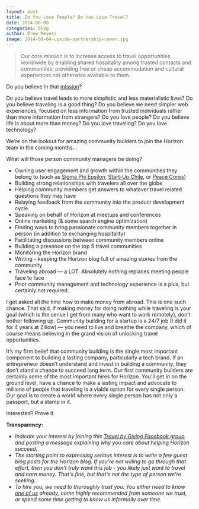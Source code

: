 ```yaml
---
layout: post
title: Do You Love People? Do You Love Travel?
date: 2014-08-08
categories: blog
author: Drew Meyers
image: 2014-08-04-upside-partnership-cover.jpg
---
```


>  Our core mission is to increase access to travel opportunities worldwide by enabling shared hospitality among trusted contacts and communities; providing free or cheap accommodation and cultural experiences not otherwise available to them.

Do you believe in that [mission](http://www.horizonapp.co/mission)?

Do you believe travel leads to more simplistic and less materialistic lives? Do you believe traveling is a good thing? Do you believe we need simpler web experiences, focused on less information from trusted individuals rather than more information from strangers? Do you love people? Do you believe life is about more than money? Do you love traveling? Do you love technology?

We’re on the lookout for amazing community builders to join the Horizon team in the coming months...

What will those person community managers be doing?

- Owning user engagement and growth within the communities they belong to (such as [Sigma Phi Epsilon](http:///horizonapp.co/sigma-phi-epsilon), [Start-Up Chile](http:///horizonapp.co/startup-chile), or [Peace Corps](http:///horizonapp.co/peace-corps))
- Building strong relationships with travelers all over the globe
- Helping community members get answers to whatever travel related questions they may have
- Relaying feedback from the community into the product development cycle
- Speaking on behalf of Horizon at meetups and conferences
- Online marketing (& some search engine optimization)
- Finding ways to bring passionate community members together in person (in addition to exchanging hospitality)
- Facilitating discussions between community members online
- Building a presence on the top 5 travel communities
- Monitoring the Horizon brand
- Writing – keeping the Horizon blog full of amazing stories from the community
- Traveling abroad — a LOT. Absolutely nothing replaces meeting people face to face
- Prior community management and technology experience is a plus, but certainly not required.

I get asked all the time how to make money from abroad. This is one such chance. That said, if making money for doing nothing while traveling is your goal (which is the sense I get from many who want to work remotely), don’t bother following up. Community building for a startup is a 24/7 job (I did it for 4 years at Zillow) — you need to live and breathe the company, which of course means believing in the grand vision of unlocking travel opportunities.

It’s my firm belief that community building is the single most important component to building a lasting company, particularly a tech brand. If an entrepreneur doesn’t understand and invest in building a community, they don’t stand a chance to succeed long term. Our first community builders are certainly some of the most important hires for Horizon. You’ll get in on the ground level, have a chance to make a lasting impact and advocate to millions of people that traveling is a viable option for every single person. Our goal is to create a world where every single person has not only a passport, but a stamp in it.

Interested? Prove it.

<strong>Transparency:</strong>

- <em>Indicate your interest by joining this [Travel by Giving Facebook group](https://www.facebook.com/groups/784762184921858/) and posting a message explaining why you care about helping Horizon succeed.</em>
- <em>The starting point to expressing serious interest is to write a few guest blog posts for the Horizon blog. If you're not willing to go through that effort, then you don't truly want this job - you likely just want to travel and earn money. That's fine, but that's not the type of person we're seeking.</em>
- <em>To hire you, we need to thoroughly trust you. You either need to know [one of us](http://www.horizonapp.co/team) already, come highly recommended from someone we trust, or spend some time getting to know us informally over time.</em>